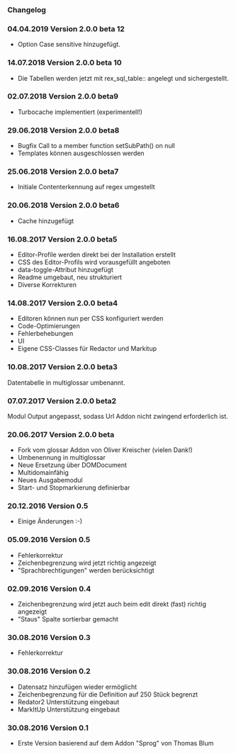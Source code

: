 
### Changelog ###

### 04.04.2019 Version 2.0.0 beta 12

- Option Case sensitive hinzugefügt.

### 14.07.2018 Version 2.0.0 beta 10

- Die Tabellen werden jetzt mit rex_sql_table:: angelegt und sichergestellt.

### 02.07.2018 Version 2.0.0 beta9 ###

- Turbocache implementiert (experimentell!)

### 29.06.2018 Version 2.0.0 beta8 ###

- Bugfix Call to a member function setSubPath() on null
- Templates können ausgeschlossen werden

### 25.06.2018 Version 2.0.0 beta7 ###

- Initiale Contenterkennung auf regex umgestellt

### 20.06.2018 Version 2.0.0 beta6 ###

- Cache hinzugefügt

### 16.08.2017 Version 2.0.0 beta5 ###

- Editor-Profile werden direkt bei der Installation erstellt
- CSS des Editor-Profils wird vorausgefüllt angeboten
- data-toggle-Attribut hinzugefügt
- Readme umgebaut, neu strukturiert
- Diverse Korrekturen

### 14.08.2017 Version 2.0.0 beta4 ###

- Editoren können nun per CSS konfiguriert werden
- Code-Optimierungen
- Fehlerbehebungen
- UI
- Eigene CSS-Classes für Redactor und Markitup

### 10.08.2017 Version 2.0.0 beta3 ###

Datentabelle in multiglossar umbenannt.


### 07.07.2017 Version 2.0.0 beta2 ###

Modul Output angepasst, sodass Url Addon nicht zwingend erforderlich ist.

### 20.06.2017 Version 2.0.0 beta ###

- Fork vom glossar Addon von Oliver Kreischer (vielen Dank!)
- Umbenennung in multiglossar
- Neue Ersetzung über DOMDocument
- Multidomainfähig
- Neues Ausgabemodul
- Start- und Stopmarkierung definierbar

### 20.12.2016 Version 0.5 ###

- Einige Änderungen :-)

### 05.09.2016 Version 0.5 ###

- Fehlerkorrektur
- Zeichenbegrenzung wird jetzt richtig angezeigt
- "Sprachbrechtigungen" werden berücksichtigt

### 02.09.2016 Version 0.4 ###

- Zeichenbegrenzung wird jetzt auch beim edit direkt (fast) richtig angezeigt
- "Staus" Spalte sortierbar gemacht

### 30.08.2016 Version 0.3 ###

- Fehlerkorrektur

### 30.08.2016 Version 0.2 ###

- Datensatz hinzufügen wieder ermöglicht
- Zeichenbegrenzung für die Definition auf 250 Stück begrenzt
- Redator2 Unterstützung eingebaut
- MarkItUp Unterstützung eingebaut


### 30.08.2016 Version 0.1 ###

- Erste Version basierend auf dem Addon "Sprog" von Thomas Blum

